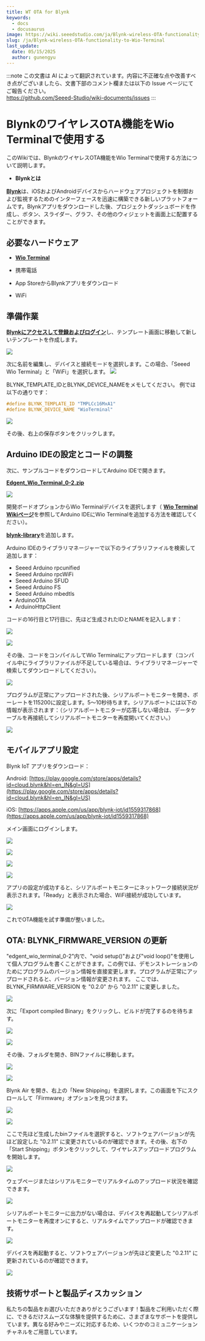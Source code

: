 ```yaml
---
title: WT OTA for Blynk
keywords:
  - docs
  - docusaurus
image: https://wiki.seeedstudio.com/ja/Blynk-wireless-OTA-functionality-to-Wio-Terminal/
slug: /ja/Blynk-wireless-OTA-functionality-to-Wio-Terminal
last_update:
  date: 05/15/2025
  author: gunengyu
---
```

:::note
この文書は AI によって翻訳されています。内容に不正確な点や改善すべき点がございましたら、文書下部のコメント欄または以下の Issue ページにてご報告ください。  
https://github.com/Seeed-Studio/wiki-documents/issues
:::

# BlynkのワイヤレスOTA機能をWio Terminalで使用する

このWikiでは、BlynkのワイヤレスOTA機能をWio Terminalで使用する方法について説明します。

- **Blynkとは**

[**Blynk**](https://blynk.io/)は、iOSおよびAndroidデバイスからハードウェアプロジェクトを制御および監視するためのインターフェースを迅速に構築できる新しいプラットフォームです。Blynkアプリをダウンロードした後、プロジェクトダッシュボードを作成し、ボタン、スライダー、グラフ、その他のウィジェットを画面上に配置することができます。

## 必要なハードウェア

- [**Wio Terminal**](https://www.seeedstudio.com/Wio-Terminal-p-4509.html)

- 携帯電話
- App StoreからBlynkアプリをダウンロード
- WiFi

## 準備作業

[**Blynkにアクセスして登録およびログイン**](https://blynk.cloud/dashboard/login)し、テンプレート画面に移動して新しいテンプレートを作成します。

![](https://files.seeedstudio.com/wiki/Blynk-wireless-OTA-functionality-to-Wio-Termina/1.png)

次に名前を編集し、デバイスと接続モードを選択します。この場合、「Seeed Wio Terminal」と「WiFi」を選択します。
![](https://files.seeedstudio.com/wiki/Blynk-wireless-OTA-functionality-to-Wio-Termina/60.jpg)

BLYNK_TEMPLATE_IDとBLYNK_DEVICE_NAMEをメモしてください。
例では以下の通りです：

```cpp
#define BLYNK_TEMPLATE_ID "TMPLCc16MxA1"
#define BLYNK_DEVICE_NAME "WioTerminal"
```

![](https://files.seeedstudio.com/wiki/Blynk-wireless-OTA-functionality-to-Wio-Termina/3.png)

その後、右上の保存ボタンをクリックします。

## Arduino IDEの設定とコードの調整

次に、サンプルコードをダウンロードしてArduino IDEで開きます。

[**Edgent_Wio_Terminal_0-2.zip**](https://files.seeedstudio.com/wiki/Blynk-wireless-OTA-functionality-to-Wio-Termina/Edgent_Wio_Terminal_0-2.zip)

![](https://files.seeedstudio.com/wiki/Blynk-wireless-OTA-functionality-to-Wio-Termina/4.jpg)

開発ボードオプションからWio Terminalデバイスを選択します（ [**Wio Terminal Wikiページ**](https://blynk.cloud/dashboard/login)を参照してArduino IDEにWio Terminalを追加する方法を確認してください）。

[**blynk-library**](https://github.com/blynkkk/blynk-library)を追加します。

Arduino IDEのライブラリマネージャーで以下のライブラリファイルを検索して追加します：

- Seeed Arduino rpcunified
- Seeed Arduino rpcWiFi
- Seeed Arduino SFUD
- Seeed Arduino FS
- Seeed Arduino mbedtls
- ArduinoOTA
- ArduinoHttpClient

コードの16行目と17行目に、先ほど生成されたIDとNAMEを記入します：

![](https://files.seeedstudio.com/wiki/Blynk-wireless-OTA-functionality-to-Wio-Termina/5.jpg)

![](https://files.seeedstudio.com/wiki/Blynk-wireless-OTA-functionality-to-Wio-Termina/6.jpg)

その後、コードをコンパイルしてWio Terminalにアップロードします（コンパイル中にライブラリファイルが不足している場合は、ライブラリマネージャーで検索してダウンロードしてください）。

![](https://files.seeedstudio.com/wiki/Blynk-wireless-OTA-functionality-to-Wio-Termina/7.png)

プログラムが正常にアップロードされた後、シリアルポートモニターを開き、ボーレートを115200に設定します。5〜10秒待ちます。シリアルポートには以下の情報が表示されます：（シリアルポートモニターが応答しない場合は、データケーブルを再接続してシリアルポートモニターを再度開いてください。）

![](https://files.seeedstudio.com/wiki/Blynk-wireless-OTA-functionality-to-Wio-Termina/8.jpg)

## モバイルアプリ設定

Blynk IoT アプリをダウンロード：

Android: [https://play.google.com/store/apps/details?id=cloud.blynk&hl=en_IN&gl=US](https://play.google.com/store/apps/details?id=cloud.blynk&hl=en_IN&gl=US)

iOS: [https://apps.apple.com/us/app/blynk-iot/id1559317868](https://apps.apple.com/us/app/blynk-iot/id1559317868)

メイン画面にログインします。

![](https://files.seeedstudio.com/wiki/Blynk-wireless-OTA-functionality-to-Wio-Termina/xinshouji111.png)

![](https://files.seeedstudio.com/wiki/Blynk-wireless-OTA-functionality-to-Wio-Termina/xinshouji222.png)

![](https://files.seeedstudio.com/wiki/Blynk-wireless-OTA-functionality-to-Wio-Termina/xinshouji333.png)

![](https://files.seeedstudio.com/wiki/Blynk-wireless-OTA-functionality-to-Wio-Termina/xinshouji4454.png)

アプリの設定が成功すると、シリアルポートモニターにネットワーク接続状況が表示されます。「Ready」と表示された場合、WiFi接続が成功しています。

![](https://files.seeedstudio.com/wiki/Blynk-wireless-OTA-functionality-to-Wio-Termina/21.jpg)

これでOTA機能を試す準備が整いました。

## OTA: BLYNK_FIRMWARE_VERSION の更新

"edgent_wio_terminal_0-2"内で、"void setup()"および"void loop()"を使用して個人プログラムを書くことができます。この例では、デモンストレーションのためにプログラムのバージョン情報を直接変更します。プログラムが正常にアップロードされると、バージョン情報が変更されます。
ここでは、BLYNK_FIRMWARE_VERSION を "0.2.0" から "0.2.11" に変更しました。

![](https://files.seeedstudio.com/wiki/Blynk-wireless-OTA-functionality-to-Wio-Termina/22.jpg)

次に「Export compiled Binary」をクリックし、ビルドが完了するのを待ちます。

![](https://files.seeedstudio.com/wiki/Blynk-wireless-OTA-functionality-to-Wio-Termina/23.jpg)

![](https://files.seeedstudio.com/wiki/Blynk-wireless-OTA-functionality-to-Wio-Termina/24.png)

その後、フォルダを開き、BINファイルに移動します。

![](https://files.seeedstudio.com/wiki/Blynk-wireless-OTA-functionality-to-Wio-Termina/25.jpg)

![](https://files.seeedstudio.com/wiki/Blynk-wireless-OTA-functionality-to-Wio-Termina/26.jpg)

Blynk Air を開き、右上の「New Shipping」を選択します。この画面を下にスクロールして「Firmware」オプションを見つけます。

![](https://files.seeedstudio.com/wiki/Blynk-wireless-OTA-functionality-to-Wio-Termina/27.jpg)

![](https://files.seeedstudio.com/wiki/Blynk-wireless-OTA-functionality-to-Wio-Termina/28.jpg)

ここで先ほど生成したbinファイルを選択すると、ソフトウェアバージョンが先ほど設定した "0.2.11" に変更されているのが確認できます。その後、右下の「Start Shipping」ボタンをクリックして、ワイヤレスアップロードプログラムを開始します。

![](https://files.seeedstudio.com/wiki/Blynk-wireless-OTA-functionality-to-Wio-Termina/29.jpg)

ウェブページまたはシリアルモニターでリアルタイムのアップロード状況を確認できます。

![](https://files.seeedstudio.com/wiki/Blynk-wireless-OTA-functionality-to-Wio-Termina/30.jpg)

シリアルポートモニターに出力がない場合は、デバイスを再起動してシリアルポートモニターを再度オンにすると、リアルタイムでアップロードが確認できます。

![](https://files.seeedstudio.com/wiki/Blynk-wireless-OTA-functionality-to-Wio-Termina/31.jpg)

デバイスを再起動すると、ソフトウェアバージョンが先ほど変更した "0.2.11" に更新されているのが確認できます。

![](https://files.seeedstudio.com/wiki/Blynk-wireless-OTA-functionality-to-Wio-Termina/32.jpg)

## 技術サポートと製品ディスカッション

私たちの製品をお選びいただきありがとうございます！製品をご利用いただく際に、できるだけスムーズな体験を提供するために、さまざまなサポートを提供しています。異なる好みやニーズに対応するため、いくつかのコミュニケーションチャネルをご用意しています。

<div class="button_tech_support_container">
<a href="https://forum.seeedstudio.com/" class="button_forum"></a> 
<a href="https://www.seeedstudio.com/contacts" class="button_email"></a>
</div>

<div class="button_tech_support_container">
<a href="https://discord.gg/eWkprNDMU7" class="button_discord"></a> 
<a href="https://github.com/Seeed-Studio/wiki-documents/discussions/69" class="button_discussion"></a>
</div>